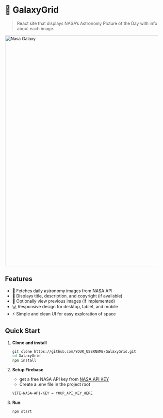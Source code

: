 # 🌌 GalaxyGrid

> React site that displays NASA’s Astronomy Picture of the Day with info about each image.

<img width="1270" height="760" alt="Nasa Galaxy" src="assets/icon/ProjectLogo.jpg" />

## Features

- 🌠 Fetches daily astronomy images from NASA API  
- 📖 Displays title, description, and copyright (if available)  
- 📅 Optionally view previous images (if implemented)  
- 💻 Responsive design for desktop, tablet, and mobile  
- ⚡ Simple and clean UI for easy exploration of space  

## Quick Start

1. **Clone and install**
   ```bash
   git clone https://github.com/YOUR_USERNAME/GalaxyGrid.git
   cd GalaxyGrid
   npm install
   ```
   
2. **Setup Firebase**
   - get a free NASA API key from [NASA API KEY](https://api.nasa.gov/)
   - Create a .env file in the project root
   ```bash
   VITE-NASA-API-KEY = YOUR_API_KEY_HERE
   ```

3. **Run**
   ```bash
   npm start
   ```
